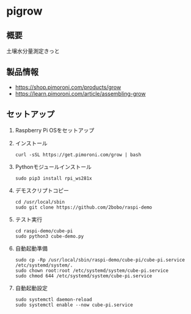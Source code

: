 # pigrow
## 概要
土壌水分量測定きっと

## 製品情報
- https://shop.pimoroni.com/products/grow
- https://learn.pimoroni.com/article/assembling-grow

## セットアップ
1. Raspberry Pi OSをセットアップ
2. インストール  
    ```
    curl -sSL https://get.pimoroni.com/grow | bash
    ```

3. Pythonモジュールインストール  
    ```
    sudo pip3 install rpi_ws281x
    ```

4. デモスクリプトコピー  
    ```
    cd /usr/local/sbin
    sudo git clone https://github.com/2bobo/raspi-demo
    ```

5. テスト実行  
    ```
    cd raspi-demo/cube-pi
    sudo python3 cube-demo.py
    ```

6. 自動起動準備  
    ```
    sudo cp -Rp /usr/local/sbin/raspi-demo/cube-pi/cube-pi.service /etc/systemd/system/.
    sudo chown root:root /etc/systemd/system/cube-pi.service
    sudo chmod 644 /etc/systemd/system/cube-pi.service
    ```

7. 自動起動設定  
    ```
    sudo systemctl daemon-reload
    sudo systemctl enable --now cube-pi.service
    ```

